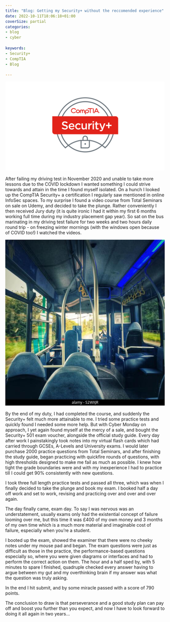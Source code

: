 ```yaml
---
title: "Blog: Getting my Security+ without the reccomended experience"
date: 2022-10-11T18:06:18+01:00
coverSize: partial
categories:
- blog
- cyber

keywords:
- Security+
- CompTIA
- Blog

---
```


![Image alt Source: Fortray](images/SECURITY-PIC.png)


After failing my driving test in November 2020 and unable to take more lessons due to the COVID lockdown I wanted something I could strive towards and attain in the time I found myself isolated. On a hunch I looked up the CompTIA Security+ a certification I regularly saw mentioned in online InfoSec spaces. To my surprise I found a video course from Total Seminars on sale on Udemy, and decided to take the plunge. Rather conveniently I then received Jury duty (it is quite ironic I had it within my first 6 months working full time during my industry placement gap year). So sat on the bus marinating in my driving test failure for two weeks and two hours daily round trip - on freezing winter mornings (with the windows open because of COVID too!) I watched the videos.  


![Source: alamy Images S2WXJR](images/s2wxjr.jpg)

By the end of my duty, I had completed the course, and suddenly the Security+ felt much more attainable to me. I tried some practice tests and quickly found I needed some more help. But with Cyber Monday on approach, I yet again found myself at the mercy of a sale, and bought the Security+ 501 exam voucher, alongside the official study guide. Every day after work I painstakingly took notes into my virtual flash cards which had carried through GCSEs, A-Levels and University exams. I would later purchase 2000 practice questions from Total Seminars, and after finishing the study guide, began practicing with quickfire rounds of questions, with high thresholds designed to make me fail as much as possible. I knew how tight the grade boundaries were and with my inexperience I had to practice till I could get 90% consistently with new questions. 

 

I took three full length practice tests and passed all three, which was when I finally decided to take the plunge and book my exam. I booked half a day off work and set to work, revising and practicing over and over and over again. 

 

The day finally came, exam day. To say I was nervous was an understatement, usually exams only had the existential concept of failure looming over me, but this time it was £400 of my own money and 3 months of my own time which is a much more material and imaginable cost of failure, especially when you’re a student.  

 

I booted up the exam, showed the examiner that there were no cheeky notes under my mouse pad and began. The exam questions were just as difficult as those in the practice, the performance-based questions especially so, where you were given diagrams or interfaces and had to perform the correct action on them. The hour and a half sped by, with 5 minutes to spare I finished, quadruple checked every answer having to argue between my gut and my overthinking brain if my answer was what the question was truly asking. 

In the end I hit submit, and by some miracle passed with a score of 790 points.  

The conclusion to draw is that perseverance and a good study plan can pay off and boost you further than you expect, and now I have to look forward to doing it all again in two years... 